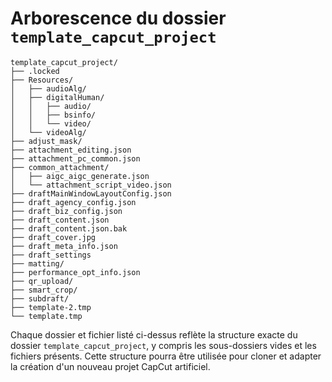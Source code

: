# Arborescence du dossier `template_capcut_project`

```
template_capcut_project/
├── .locked
├── Resources/
│   ├── audioAlg/
│   ├── digitalHuman/
│   │   ├── audio/
│   │   ├── bsinfo/
│   │   └── video/
│   └── videoAlg/
├── adjust_mask/
├── attachment_editing.json
├── attachment_pc_common.json
├── common_attachment/
│   ├── aigc_aigc_generate.json
│   └── attachment_script_video.json
├── draftMainWindowLayoutConfig.json
├── draft_agency_config.json
├── draft_biz_config.json
├── draft_content.json
├── draft_content.json.bak
├── draft_cover.jpg
├── draft_meta_info.json
├── draft_settings
├── matting/
├── performance_opt_info.json
├── qr_upload/
├── smart_crop/
├── subdraft/
├── template-2.tmp
└── template.tmp
```

Chaque dossier et fichier listé ci-dessus reflète la structure exacte du dossier `template_capcut_project`, y compris les sous-dossiers vides et les fichiers présents. Cette structure pourra être utilisée pour cloner et adapter la création d'un nouveau projet CapCut artificiel.

